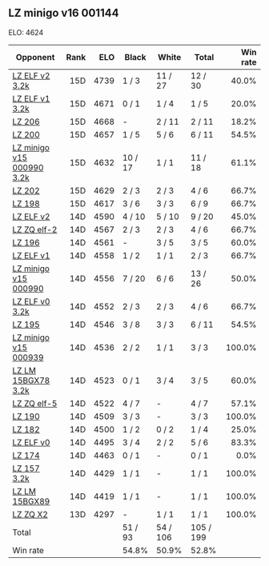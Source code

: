 ## LZ minigo v16 001144 ##

ELO: 4624

Opponent | Rank | ELO | Black | White | Total | Win rate
---------|-----:|----:|-------|-------|-------|-------:
[LZ ELF v2 3.2k](LZ%20ELF%20v2%203.2k.md) | 15D | 4739 | 1 / 3 | 11 / 27 | 12 / 30 | 40.0%
[LZ ELF v1 3.2k](LZ%20ELF%20v1%203.2k.md) | 15D | 4671 | 0 / 1 | 1 / 4 | 1 / 5 | 20.0%
[LZ 206](LZ%20206.md) | 15D | 4668 | - | 2 / 11 | 2 / 11 | 18.2%
[LZ 200](LZ%20200.md) | 15D | 4657 | 1 / 5 | 5 / 6 | 6 / 11 | 54.5%
[LZ minigo v15 000990 3.2k](LZ%20minigo%20v15%20000990%203.2k.md) | 15D | 4632 | 10 / 17 | 1 / 1 | 11 / 18 | 61.1%
[LZ 202](LZ%20202.md) | 15D | 4629 | 2 / 3 | 2 / 3 | 4 / 6 | 66.7%
[LZ 198](LZ%20198.md) | 15D | 4617 | 3 / 6 | 3 / 3 | 6 / 9 | 66.7%
[LZ ELF v2](LZ%20ELF%20v2.md) | 14D | 4590 | 4 / 10 | 5 / 10 | 9 / 20 | 45.0%
[LZ ZQ elf-2](LZ%20ZQ%20elf-2.md) | 14D | 4567 | 2 / 3 | 2 / 3 | 4 / 6 | 66.7%
[LZ 196](LZ%20196.md) | 14D | 4561 | - | 3 / 5 | 3 / 5 | 60.0%
[LZ ELF v1](LZ%20ELF%20v1.md) | 14D | 4558 | 1 / 2 | 1 / 1 | 2 / 3 | 66.7%
[LZ minigo v15 000990](LZ%20minigo%20v15%20000990.md) | 14D | 4556 | 7 / 20 | 6 / 6 | 13 / 26 | 50.0%
[LZ ELF v0 3.2k](LZ%20ELF%20v0%203.2k.md) | 14D | 4552 | 2 / 3 | 2 / 3 | 4 / 6 | 66.7%
[LZ 195](LZ%20195.md) | 14D | 4546 | 3 / 8 | 3 / 3 | 6 / 11 | 54.5%
[LZ minigo v15 000939](LZ%20minigo%20v15%20000939.md) | 14D | 4536 | 2 / 2 | 1 / 1 | 3 / 3 | 100.0%
[LZ LM 15BGX78 3.2k](LZ%20LM%2015BGX78%203.2k.md) | 14D | 4523 | 0 / 1 | 3 / 4 | 3 / 5 | 60.0%
[LZ ZQ elf-5](LZ%20ZQ%20elf-5.md) | 14D | 4522 | 4 / 7 | - | 4 / 7 | 57.1%
[LZ 190](LZ%20190.md) | 14D | 4509 | 3 / 3 | - | 3 / 3 | 100.0%
[LZ 182](LZ%20182.md) | 14D | 4500 | 1 / 2 | 0 / 2 | 1 / 4 | 25.0%
[LZ ELF v0](LZ%20ELF%20v0.md) | 14D | 4495 | 3 / 4 | 2 / 2 | 5 / 6 | 83.3%
[LZ 174](LZ%20174.md) | 14D | 4463 | 0 / 1 | - | 0 / 1 | 0.0%
[LZ 157 3.2k](LZ%20157%203.2k.md) | 14D | 4429 | 1 / 1 | - | 1 / 1 | 100.0%
[LZ LM 15BGX89](LZ%20LM%2015BGX89.md) | 14D | 4419 | 1 / 1 | - | 1 / 1 | 100.0%
[LZ ZQ X2](LZ%20ZQ%20X2.md) | 13D | 4297 | - | 1 / 1 | 1 / 1 | 100.0%
Total | | | 51 / 93 | 54 / 106 | 105 / 199 | 
Win rate| | | 54.8% | 50.9% | 52.8% | 
